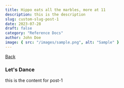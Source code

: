 ```yaml
---
title: Hippo eats all the marbles, more at 11
description: this is the description
slug: custom-slug-post-1
date: 2023-07-28
draft: false
category: "Reference Docs"
author: John Doe
image: { src: "/images/sample.png", alt: "Sample" }
---
```


<a href="/blog" class="link link--text">Back</a>

### Let's Dance

this is the content for post-1
